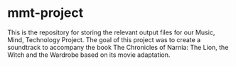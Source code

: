 # mmt-project
This is the repository for storing the relevant output files for our Music, Mind, Technology Project. The goal of this project was to create a soundtrack to accompany the book The Chronicles of Narnia: The Lion, the Witch and the Wardrobe based on its movie adaptation.
